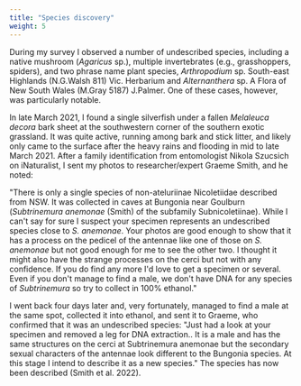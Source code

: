 ```yaml
---
title: "Species discovery"
weight: 5
---
```


During my survey I observed a number of undescribed species, including a native mushroom (*Agaricus* sp.), multiple invertebrates (e.g., grasshoppers, spiders), and two phrase name plant species, *Arthropodium* sp. South-east Highlands (N.G.Walsh 811) Vic. Herbarium and *Alternanthera* sp. A Flora of New South Wales (M.Gray 5187) J.Palmer. One of these cases, however, was particularly notable. 

In late March 2021, I found a single silverfish under a fallen *Melaleuca decora* bark sheet at the southwestern corner of the southern exotic grassland. It was quite active, running among bark and stick litter, and likely only came to the surface after the heavy rains and flooding in mid to late March 2021. After a family identification from entomologist Nikola Szucsich on iNaturalist, I sent my photos to researcher/expert Graeme Smith, and he noted:    

"There is only a single species of non-ateluriinae Nicoletiidae described from NSW. It was collected in caves at Bungonia near Goulburn (*Subtrinemura anemonae* (Smith) of the subfamily Subnicoletiinae). While I can't say for sure I suspect your specimen represents an undescribed species close to *S. anemonae*. Your photos are good enough to show that it has a process on the pedicel of the antennae like one of those on *S. anemonae* but not good enough for me to see the other two. I thought it might also have the strange processes on the cerci but not with any confidence. If you do find any more I'd love to get a specimen or several. Even if you don't manage to find a male, we don't have DNA for any species of *Subtrinemura* so try to collect in 100% ethanol."

I went back four days later and, very fortunately, managed to find a male at the same spot, collected it into ethanol, and sent it to Graeme, who confirmed that it was an undescribed species:
"Just had a look at your specimen and removed a leg for DNA extraction.. It is a male and has the same structures on the cerci at Subtrinemura anemonae but the secondary sexual characters of the antennae look different to the Bungonia species.  At this stage I intend to describe it as a new species."
The species has now been described (Smith et al. 2022). 
